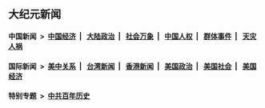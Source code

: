 ## 大纪元新闻

#### 中国新闻 &nbsp;>&nbsp; [中国经济](indexes/ncid283/README.md?09212045) &nbsp;| &nbsp; [大陆政治](indexes/ncid277/README.md?09212045) &nbsp;| &nbsp; [社会万象](indexes/ncid282/README.md?09212045) &nbsp;| &nbsp; [中国人权](indexes/ncid278/README.md?09212045) &nbsp;| &nbsp; [群体事件](indexes/ncid279/README.md?09212045) &nbsp;| &nbsp; [天灾人祸](indexes/ncid280/README.md?09212045)

#### 国际新闻 &nbsp;>&nbsp; [美中关系](indexes/nf1412576/README.md?09212045) &nbsp;| &nbsp; [台湾新闻](indexes/ncid1349361/README.md?09212045) &nbsp;| &nbsp; [香港新闻](indexes/ncid1349362/README.md?09212045) &nbsp;| &nbsp; [美国政治](indexes/ncid1078159/README.md?09212045) &nbsp;| &nbsp; [美国社会](indexes/ncid1078160/README.md?09212045) &nbsp;| &nbsp; [美国经济](indexes/ncid1078158/README.md?09212045)

#### 特别专题 &nbsp;>&nbsp; [中共百年历史](https://github.com/easy2view/epoch-special/blob/master/README.md?09212045)  
